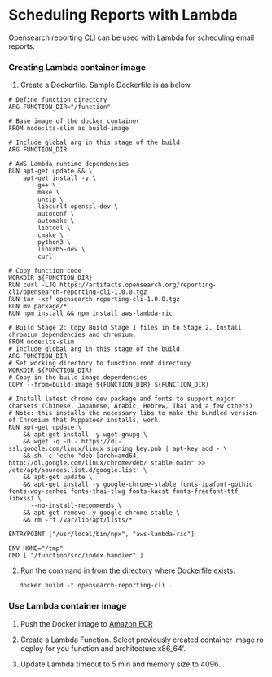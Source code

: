 # Scheduling Reports with Lambda

Opensearch reporting CLI can be used with Lambda for scheduling email reports.

### Creating Lambda container image

1. Create a Dockerfile. Sample Dockerfile is as below.
```
# Define function directory
ARG FUNCTION_DIR="/function"

# Base image of the docker container
FROM node:lts-slim as build-image

# Include global arg in this stage of the build
ARG FUNCTION_DIR

# AWS Lambda runtime dependencies
RUN apt-get update && \
    apt-get install -y \
        g++ \
        make \
        unzip \
        libcurl4-openssl-dev \
        autoconf \
        automake \
        libtool \
        cmake \
        python3 \
        libkrb5-dev \
        curl

# Copy function code
WORKDIR ${FUNCTION_DIR}
RUN curl -LJO https://artifacts.opensearch.org/reporting-cli/opensearch-reporting-cli-1.0.0.tgz
RUN tar -xzf opensearch-reporting-cli-1.0.0.tgz
RUN mv package/* .
RUN npm install && npm install aws-lambda-ric

# Build Stage 2: Copy Build Stage 1 files in to Stage 2. Install chromium dependencies and chromium.
FROM node:lts-slim
# Include global arg in this stage of the build
ARG FUNCTION_DIR
# Set working directory to function root directory
WORKDIR ${FUNCTION_DIR}
# Copy in the build image dependencies
COPY --from=build-image ${FUNCTION_DIR} ${FUNCTION_DIR}

# Install latest chrome dev package and fonts to support major charsets (Chinese, Japanese, Arabic, Hebrew, Thai and a few others)
# Note: this installs the necessary libs to make the bundled version of Chromium that Puppeteer installs, work.
RUN apt-get update \
    && apt-get install -y wget gnupg \
    && wget -q -O - https://dl-ssl.google.com/linux/linux_signing_key.pub | apt-key add - \
    && sh -c 'echo "deb [arch=amd64] http://dl.google.com/linux/chrome/deb/ stable main" >> /etc/apt/sources.list.d/google.list' \
    && apt-get update \
    && apt-get install -y google-chrome-stable fonts-ipafont-gothic fonts-wqy-zenhei fonts-thai-tlwg fonts-kacst fonts-freefont-ttf libxss1 \
      --no-install-recommends \
    && apt-get remove -y google-chrome-stable \
    && rm -rf /var/lib/apt/lists/*

ENTRYPOINT ["/usr/local/bin/npx", "aws-lambda-ric"]

ENV HOME="/tmp"
CMD [ "/function/src/index.handler" ]
```
2. Run the command in from the directory where Dockerfile exists.

 ```
    docker build -t opensearch-reporting-cli .
 ```
### Use Lambda container image

1. Push the Docker image to [Amazon ECR](https://docs.aws.amazon.com/AmazonECR/latest/userguide/getting-started-console.html)

2. Create a Lambda Function. Select previously created container image ro deploy for you function and architecture x86_64'.

3. Update Lambda timeout to 5 min and memory size to 4096.


